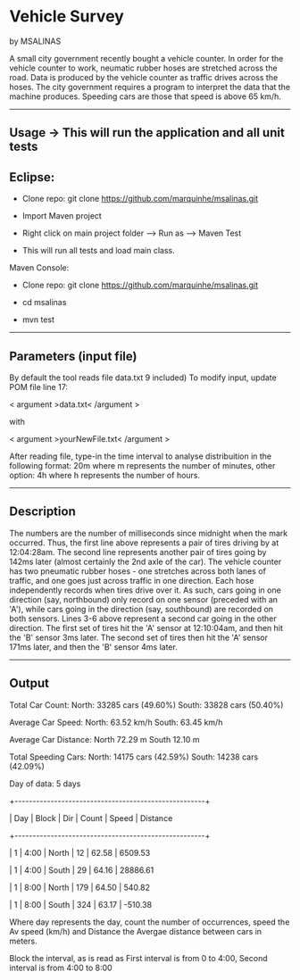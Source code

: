 Vehicle Survey
========

by MSALINAS

A small city government recently bought a vehicle counter. In order for the vehicle counter to work, neumatic rubber hoses are stretched across the road. Data is produced by the vehicle counter as traffic drives across the hoses.  The city government requires a program to interpret the data that the machine produces. Speeding cars are those that speed is above 65 km/h.  


--------------------------
Usage -> This will run the application and all unit tests
-------------------------

Eclipse: 
- 

- Clone repo: git clone https://github.com/marquinhe/msalinas.git

- Import Maven project 

- Right click on main project folder --> Run as --> Maven Test 

- This will run all tests and load main class. 


Maven Console: 

- Clone repo: git clone https://github.com/marquinhe/msalinas.git

- cd msalinas 

- mvn test

-------------------------
Parameters (input file)
-------------------------

By default the tool reads file data.txt 9 included)
To modify input, update POM file line 17: 

< argument >data.txt< /argument >

with 

< argument >yourNewFile.txt< /argument >


After reading file, type-in the time interval 
to analyse distribuition in the following format:  20m  where m represents the number of minutes, other option: 4h where h represents the number of hours. 



-------------------------
Description
-------------------------

The numbers are the number of milliseconds since midnight when the mark occurred. Thus, the first line above represents a pair of tires driving by at 12:04:28am. The second line represents another pair of tires going by 142ms later (almost certainly the 2nd axle of the car).
The vehicle counter has two pneumatic rubber hoses - one stretches across both lanes of traffic, and one goes just across traffic in one direction. Each hose independently records when tires drive over it. As such, cars going in one direction (say, northbound) only record on one sensor (preceded with an 'A'), while cars going in the direction (say, southbound) are recorded on both sensors. Lines 3-6 above represent a second car going in the other direction. The first set of tires hit the 'A' sensor at 12:10:04am, and then hit the 'B' sensor 3ms later. The second set of tires then hit the 'A' sensor 171ms later, and then the 'B' sensor 4ms later.

-------------------------
Output
-------------------------

Total Car Count:
North: 33285 cars (49.60%) South: 33828 cars  (50.40%) 

Average Car Speed:
North: 63.52 km/h South: 63.45 km/h

Average Car Distance:
North 72.29 m South 12.10 m

Total Speeding Cars:
North: 14175 cars (42.59%)  South: 14238 cars (42.09%) 

Day of data: 5 days


+-----------------------------------------------------+

| Day  | Block  |   Dir  | Count  |  Speed | Distance 

+-----------------------------------------------------+

| 1    | 4:00  | North  | 12     | 62.58  | 6509.53 

| 1    | 4:00  | South  | 29     | 64.16  | 28886.61 

| 1    | 8:00  | North  | 179    | 64.50  | 540.82 

| 1    | 8:00  | South  | 324    | 63.17  | -510.38 



Where day represents the day, count the number of occurrences, 
speed the Av speed (km/h) and Distance the Avergae distance between cars in meters. 

Block the interval, as is read as
First interval is from 0 to 4:00, 
Second interval is from 4:00 to 8:00
